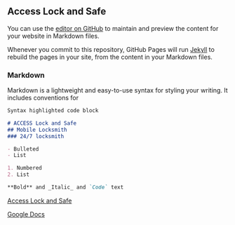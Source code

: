 ## Access Lock and Safe

You can use the [editor on GitHub](https://github.com/brandsentrik/accesslock/edit/gh-pages/index.md) to maintain and preview the content for your website in Markdown files.

Whenever you commit to this repository, GitHub Pages will run [Jekyll](https://jekyllrb.com/) to rebuild the pages in your site, from the content in your Markdown files.

### Markdown

Markdown is a lightweight and easy-to-use syntax for styling your writing. It includes conventions for

```markdown
Syntax highlighted code block

# ACCESS Lock and Safe
## Mobile Locksmith
### 24/7 locksmith

- Bulleted
- List

1. Numbered
2. List

**Bold** and _Italic_ and `Code` text

```

[Access Lock and Safe](https://www.google.com/maps/place/Access+Lock+and+Safe/@36.136222,-115.1574945,10z/data=!4m2!3m1!1s0x0:0x280f30ca6d8a3e69?sa=X&ved=2ahUKEwj4usamjYX1AhXsIjQIHfeACTEQ_BJ6BAgrEAU)


[Google Docs](https://docs.google.com/spreadsheets/d/e/2PACX-1vTU1R2tH3vwQR_vU7QsIeg5xklCzyOmnx6hkq9x0EyP3vORygKhZWqGsmOU4WWNbua4iVP7ImjDGVa0/pubhtml?widget=true&amp;headers=false)






